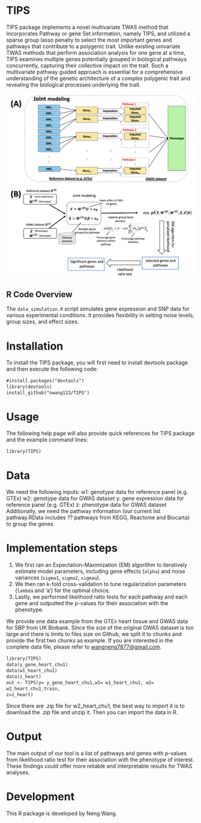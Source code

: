 TIPS
===
TIPS package implements a novel multivariate TWAS method that Incorporates Pathway or gene Set information, namely TIPS, and utilized a sparse group lasso penalty to select the most important genes and pathways that contribute to a polygenic trait. Unlike existing univariate TWAS methods that perform association analysis for one gene at a time, TIPS examines multiple genes potentially grouped in biological pathways concurrently, capturing their collective impact on the trait. Such a multivariate pathway guided approach is essential for a comprehensive understanding of the genetic architecture of a complex polygenic trait and revealing the biological processes underlying the trait.

![Alt text](./Fig1_R1.png)

## R Code Overview

The `data_simulation.R` script simulates gene expression and SNP data for various experimental conditions. It provides flexibility in setting noise levels, group sizes, and effect sizes.

Installation
===
To install the TIPS package, you will first need to install devtools package and then execute the following code:
```
#install.packages("devtools")
library(devtools)
install_github("nwang123/TIPS")
```
Usage
===========
The following help page will also provide quick references for TIPS package and the example command lines:
```
library(TIPS)
```

Data
===========
We need the following inputs: 
w1: genotype data for reference panel (e.g. GTEx)
w2: genotype data for GWAS dataset 
y: gene expression data for reference panel (e.g. GTEx)
z: phenotype data for GWAS dataset
Additionally, we need the pathway information (our current list pathway.RData includes ?? pathways from KEGG, Reactome and Biocarta) to group the genes 

Implementation steps
===========
1.	We first ran an Expectation-Maximization (EM) algorithm to iteratively estimate model parameters, including gene effects (`alpha`) and noise variances (`sigma1`, `sigma2`, `sigmau`).
2.	We then ran k-fold cross-validation to tune regularization parameters (`lambda` and ‘a’) for the optimal choice.
3.	Lastly, we performed likelihood ratio tests for each pathway and each gene and outputted the p-values for their association with the phenotype.

We provide one data example from the GTEx heart tissue and GWAS data for SBP from UK Biobank. Since the size of the original GWAS dataset is too large and there is limits to files size on Github, we split it to chunks and provide the first two chunks as example. If you are interested in the complete data file, please refer to wangneng7877@gmail.com.
```
library(TIPS)
data(y_gene_heart_chu1)
data(w1_heart_chu1)
data(z_heart)
out <- TIPS(y= y_gene_heart_chu1,w1= w1_heart_chu1, w2= w2_heart_chu1_train, 
z=z_heart) 
```
Since there are .zip file for w2_heart_chu1, the best way to import it is to download the .zip file and unzip it. Then you can import the data in R.

Output 
===========
The main output of our tool is a list of pathways and genes with p-values from likelihood ratio test for their association with the phenotype of interest. These findings could offer more reliable and interpretable results for TWAS analyses. 

Development
===========
This R package is developed by Neng Wang.
